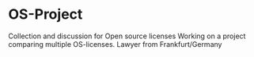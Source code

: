 # OS-Project
Collection and discussion for Open source licenses
Working on a project comparing multiple OS-licenses. Lawyer from Frankfurt/Germany
